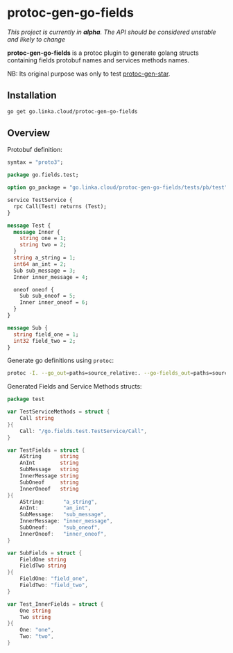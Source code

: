 # protoc-gen-go-fields

*This project is currently in **alpha**. The API should be considered unstable and likely to change*

**protoc-gen-go-fields** is a protoc plugin to generate golang structs containing fields protobuf names and services methods names. 

NB: Its original purpose was only to test [protoc-gen-star](github.com/lyft/protoc-gen-star).

## Installation

```bash
go get go.linka.cloud/protoc-gen-go-fields
```

## Overview

Protobuf definition:

```proto
syntax = "proto3";

package go.fields.test;

option go_package = "go.linka.cloud/protoc-gen-go-fields/tests/pb/test";

service TestService {
  rpc Call(Test) returns (Test);
}

message Test {
  message Inner {
    string one = 1;
    string two = 2;
  }
  string a_string = 1;
  int64 an_int = 2;
  Sub sub_message = 3;
  Inner inner_message = 4;

  oneof oneof {
    Sub sub_oneof = 5;
    Inner inner_oneof = 6;
  }
}

message Sub {
  string field_one = 1;
  int32 field_two = 2;
}

```

Generate go definitions using `protoc`:

```bash
protoc -I. --go_out=paths=source_relative:. --go-fields_out=paths=source_relative:. tests/pb/test.proto
```

Generated Fields and Service Methods structs:
```go
package test

var TestServiceMethods = struct {
	Call string
}{
	Call: "/go.fields.test.TestService/Call",
}

var TestFields = struct {
	AString      string
	AnInt        string
	SubMessage   string
	InnerMessage string
	SubOneof     string
	InnerOneof   string
}{
	AString:      "a_string",
	AnInt:        "an_int",
	SubMessage:   "sub_message",
	InnerMessage: "inner_message",
	SubOneof:     "sub_oneof",
	InnerOneof:   "inner_oneof",
}

var SubFields = struct {
	FieldOne string
	FieldTwo string
}{
	FieldOne: "field_one",
	FieldTwo: "field_two",
}

var Test_InnerFields = struct {
	One string
	Two string
}{
	One: "one",
	Two: "two",
}

```

